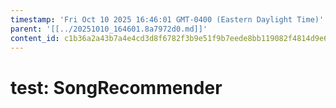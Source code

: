 ```yaml
---
timestamp: 'Fri Oct 10 2025 16:46:01 GMT-0400 (Eastern Daylight Time)'
parent: '[[../20251010_164601.8a7972d0.md]]'
content_id: c1b36a2a43b7a4e4cd3d8f6782f3b9e51f9b7eede8bb119082f4814d9e6f2c82
---
```


# test: SongRecommender
